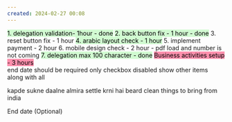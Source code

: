 ```yaml
---
created: 2024-02-27 00:08
---
```

<mark style="background: #BBFABBA6;">1. delegation validation- 1hour - done</mark>
<mark style="background: #BBFABBA6;">2. back button fix - 1 hour - done</mark>
3. reset button fix - 1 hour
<mark style="background: #BBFABBA6;">4. arabic layout check - 1 hour</mark>
5. implement payment - 2 hour
6. mobile design check - 2 hour - pdf load and number is not coming
<mark style="background: #BBFABBA6;">7. delegation max 100 character - done</mark>
<mark style="background: #FF5582A6;">Business activities setup - 3 hours</mark>\
end date should be required
only checkbox disabled 
show other items along with all


kapde sukne daalne
almira settle krni hai
beard clean
things to bring from india


End date (Optional)
